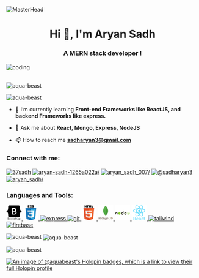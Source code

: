 ![MasterHead](https://as2.ftcdn.net/v2/jpg/05/68/98/15/1000_F_568981524_2irG4VUSs06xbahAihTpkuSfxKkw8FqX.jpg)
<h1 align="center">Hi 👋, I'm Aryan Sadh</h1>
<h3 align="center">A MERN stack developer !</h3>
<img align="center" alt="coding" width="300" src="https://pa1.aminoapps.com/6066/0d3ed4b03e912c16c5a6ea36cc1e26e7adef96ce_hq.gif" >
<br>
<br>
<p align="left"> <img src="https://komarev.com/ghpvc/?username=aqua-beast&label=Profile%20views&color=0e75b6&style=flat" alt="aqua-beast" /> </p>

<p align="left"> <a href="https://github.com/ryo-ma/github-profile-trophy"><img src="https://github-profile-trophy.vercel.app/?username=aqua-beast" alt="aqua-beast" /></a> </p>

- 🌱 I’m currently learning **Front-end Frameworks like ReactJS, and backend Frameworks like express.**

- 💬 Ask me about **React, Mongo, Express, NodeJS**

- 📫 How to reach me **sadharyan3@gmail.com**

<h3 align="left">Connect with me:</h3>
<p align="left">
<a href="https://twitter.com/37sadh" target="blank"><img align="center" src="https://raw.githubusercontent.com/rahuldkjain/github-profile-readme-generator/master/src/images/icons/Social/twitter.svg" alt="37sadh" height="30" width="40" /></a>
<a href="https://linkedin.com/in/aryan-sadh-1265a022a/" target="blank"><img align="center" src="https://raw.githubusercontent.com/rahuldkjain/github-profile-readme-generator/master/src/images/icons/Social/linked-in-alt.svg" alt="aryan-sadh-1265a022a/" height="30" width="40" /></a>
<a href="https://instagram.com/aryan_sadh_007/" target="blank"><img align="center" src="https://raw.githubusercontent.com/rahuldkjain/github-profile-readme-generator/master/src/images/icons/Social/instagram.svg" alt="aryan_sadh_007/" height="30" width="40" /></a>
<a href="https://medium.com/@sadharyan3" target="blank"><img align="center" src="https://raw.githubusercontent.com/rahuldkjain/github-profile-readme-generator/master/src/images/icons/Social/medium.svg" alt="@sadharyan3" height="30" width="40" /></a>
<a href="https://www.leetcode.com/aryan_sadh/" target="blank"><img align="center" src="https://raw.githubusercontent.com/rahuldkjain/github-profile-readme-generator/master/src/images/icons/Social/leet-code.svg" alt="aryan_sadh/" height="30" width="40" /></a>
</p>

<h3 align="left">Languages and Tools:</h3>
<p align="left"> <a href="https://getbootstrap.com" target="_blank" rel="noreferrer"> <img src="https://raw.githubusercontent.com/devicons/devicon/master/icons/bootstrap/bootstrap-plain-wordmark.svg" alt="bootstrap" width="40" height="40"/> </a> <a href="https://www.w3schools.com/css/" target="_blank" rel="noreferrer"> <img src="https://raw.githubusercontent.com/devicons/devicon/master/icons/css3/css3-original-wordmark.svg" alt="css3" width="40" height="40"/> </a> <a href="https://expressjs.com" target="_blank" rel="noreferrer"> <img src="https://ajeetchaulagain.com/static/7cb4af597964b0911fe71cb2f8148d64/87351/express-js.png" alt="express" width="40" height="40"/> </a> <a href="https://git-scm.com/" target="_blank" rel="noreferrer"> <img src="https://www.vectorlogo.zone/logos/git-scm/git-scm-icon.svg" alt="git" width="40" height="40"/> </a> <a href="https://www.w3.org/html/" target="_blank" rel="noreferrer"> <img src="https://raw.githubusercontent.com/devicons/devicon/master/icons/html5/html5-original-wordmark.svg" alt="html5" width="40" height="40"/> </a> <a href="https://www.mongodb.com/" target="_blank" rel="noreferrer"> <img src="https://raw.githubusercontent.com/devicons/devicon/master/icons/mongodb/mongodb-original-wordmark.svg" alt="mongodb" width="40" height="40"/> </a> <a href="https://nodejs.org" target="_blank" rel="noreferrer"> <img src="https://raw.githubusercontent.com/devicons/devicon/master/icons/nodejs/nodejs-original-wordmark.svg" alt="nodejs" width="40" height="40"/> </a> <a href="https://reactjs.org/" target="_blank" rel="noreferrer"> <img src="https://raw.githubusercontent.com/devicons/devicon/master/icons/react/react-original-wordmark.svg" alt="react" width="40" height="40"/> </a> <a href="https://tailwindcss.com/" target="_blank" rel="noreferrer"> <img src="https://www.vectorlogo.zone/logos/tailwindcss/tailwindcss-icon.svg" alt="tailwind" width="40" height="40"/> </a>
<a href="https://firebase.google.com/" target="_blank" rel="noreferrer"> <img src="https://www.gstatic.com/devrel-devsite/prod/v7101fe1ae309bf6f8b73931812f2304140fb851e33f225a68507501988007b93/firebase/images/touchicon-180.png" alt="firebase" width="40" height="40"/> </a>
</p>

<p><img align="left" src="https://github-readme-stats.vercel.app/api/top-langs?username=aqua-beast&show_icons=true&locale=en&layout=compact" alt="aqua-beast" /></p>

<p>&nbsp;<img align="center" src="https://github-readme-stats.vercel.app/api?username=aqua-beast&show_icons=true&locale=en" alt="aqua-beast" /></p>

<p><img align="center" src="https://github-readme-streak-stats.herokuapp.com/?user=aqua-beast&" alt="aqua-beast" /></p>

[![An image of @aquabeast's Holopin badges, which is a link to view their full Holopin profile](https://holopin.me/aquabeast)](https://holopin.io/@aquabeast)
